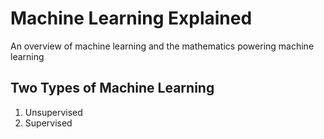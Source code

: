 # Machine Learning Explained
An overview of machine learning and the mathematics powering machine learning

## Two Types of Machine Learning
1. Unsupervised
2. Supervised
